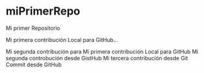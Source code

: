# miPrimerRepo
Mi primer Repositorio

Mi primera contribución Local para GitHub...

Mi segunda contribución para 
Mi primera contribución Local para GitHub
Mi segunda controbución desde GistHub
Mi tercera contribución desde Git
Commit desde GitHub
